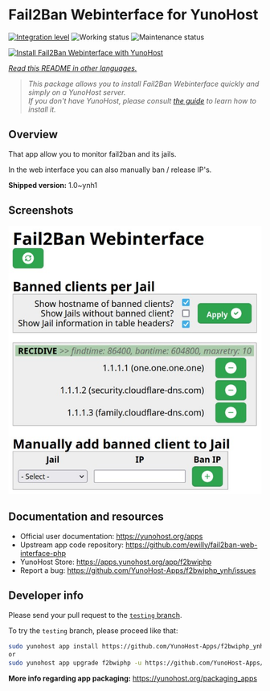 <!--
N.B.: This README was automatically generated by <https://github.com/YunoHost/apps/tree/master/tools/readme_generator>
It shall NOT be edited by hand.
-->

# Fail2Ban Webinterface for YunoHost

[![Integration level](https://dash.yunohost.org/integration/f2bwiphp.svg)](https://ci-apps.yunohost.org/ci/apps/f2bwiphp/) ![Working status](https://ci-apps.yunohost.org/ci/badges/f2bwiphp.status.svg) ![Maintenance status](https://ci-apps.yunohost.org/ci/badges/f2bwiphp.maintain.svg)

[![Install Fail2Ban Webinterface with YunoHost](https://install-app.yunohost.org/install-with-yunohost.svg)](https://install-app.yunohost.org/?app=f2bwiphp)

*[Read this README in other languages.](./ALL_README.md)*

> *This package allows you to install Fail2Ban Webinterface quickly and simply on a YunoHost server.*  
> *If you don't have YunoHost, please consult [the guide](https://yunohost.org/install) to learn how to install it.*

## Overview

That app allow you to monitor fail2ban and its jails.

In the web interface you can also manually ban / release IP's.


**Shipped version:** 1.0~ynh1

## Screenshots

![Screenshot of Fail2Ban Webinterface](./doc/screenshots/screenshot.jpg)

## Documentation and resources

- Official user documentation: <https://yunohost.org/apps>
- Upstream app code repository: <https://github.com/ewilly/fail2ban-web-interface-php>
- YunoHost Store: <https://apps.yunohost.org/app/f2bwiphp>
- Report a bug: <https://github.com/YunoHost-Apps/f2bwiphp_ynh/issues>

## Developer info

Please send your pull request to the [`testing` branch](https://github.com/YunoHost-Apps/f2bwiphp_ynh/tree/testing).

To try the `testing` branch, please proceed like that:

```bash
sudo yunohost app install https://github.com/YunoHost-Apps/f2bwiphp_ynh/tree/testing --debug
or
sudo yunohost app upgrade f2bwiphp -u https://github.com/YunoHost-Apps/f2bwiphp_ynh/tree/testing --debug
```

**More info regarding app packaging:** <https://yunohost.org/packaging_apps>
